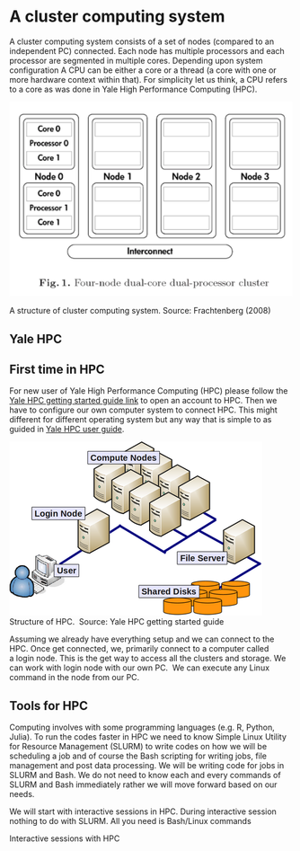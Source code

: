 # A cluster computing system #


A cluster computing system consists of a set of nodes (compared to an independent PC) connected. Each node has multiple processors and each processor are segmented in multiple cores. Depending upon system configuration A CPU can be either a core or a thread (a core with one or more hardware context within that). For simplicity let us think, a CPU refers to a core as was done in Yale High Performance Computing (HPC).

![alt text](https://github.com/yushuf/BiostatComputing/blob/master/Images/nodes.png)

A structure of cluster computing system. Source: Frachtenberg (2008)

## Yale HPC ##



## First time in HPC ##
For new user of Yale High Performance Computing (HPC) please follow the [Yale HPC getting started guide link](https://research.computing.yale.edu/support/hpc/getting-started) to open an account to HPC. Then we have to configure our own computer system to connect HPC. This might different for different operating system but any way that is simple to as guided in [Yale HPC user guide](https://research.computing.yale.edu/support/hpc/user-guide). 

![alt text](https://github.com/yushuf/BiostatComputing/blob/master/Images/cluster.png)
Structure of HPC.  Source: Yale HPC getting started guide

Assuming we already have everything setup and we can connect to the HPC. Once get connected, we, primarily connect to a computer called a login node. This is the get way to access all the clusters and storage. We can work with login node with our own PC.  We can execute any Linux command in the node from our PC.

## Tools for HPC ##
Computing involves with some programming languages (e.g. R, Python, Julia). To run the codes faster in HPC we need to know Simple Linux Utility for Resource Management (SLURM) to write codes on how we will be scheduling a job and of course the Bash scripting for writing jobs, file management and post data processing. We will be writing code for jobs in SLURM and Bash. We do not need to know each and every commands of SLURM and Bash immediately rather we will move forward based on our needs.

We will start with interactive sessions in HPC. During interactive session nothing to do with SLURM. All you need is Bash/Linux commands

Interactive sessions with HPC

